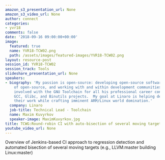 ```yaml
---
amazon_s3_presentation_url: None
amazon_s3_video_url: None
author: connect
categories:
- yvr18
comments: false
date: '2018-09-16 09:00:00+00:00'
image:
  featured: true
  name: YVR18-TCW02.png
  path: /assets/images/featured-images/YVR18-TCW02.png
layout: resource-post
session_id: YVR18-TCW02
session_track: Tools
slideshare_presentation_url: None
speakers:
- biography: 'My passion is open-source: developing open-source software, business
    of open-source, and working with and within development communities.  I has been
    involved with the GNU Toolchain for all his professional career contributing to
    GCC, Glibc, and Binutils projects.  My goal at Linaro is helping developers enjoy
    their work while crafting imminent ARM/Linux world domination.'
  company: Linaro
  job-title: Technical Lead - Toolchain
  name: Maxim Kuvyrkov
  speaker-image: MaximKuvyrkov.jpg
title: TCWG:Round-robin CI with auto-bisection of several moving targets
youtube_video_url: None
---
```


Overview of Jenkins-based CI approach to regression
detection and automated bisection of several moving targets (e.g.,
LLVM:master building Linux:master)